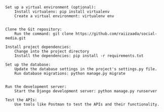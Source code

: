     Set up a virtual environment (optional):
        Install virtualenv: pip install virtualenv
        Create a virtual environment: virtualenv env
        

    Clone the Git repository:
        Run the command: git clone https://github.com/raiizaada/social-media.git

    Install project dependencies:
        Change into the project directory
        Install the dependencies: pip install -r requirements.txt

    Set up the database:
        Update the database settings in the project's settings.py file.
        Run database migrations: python manage.py migrate


    Run the development server:
        Start the Django development server: python manage.py runserver

    Test the APIs:
        Use tools like Postman to test the APIs and their functionality.

 
